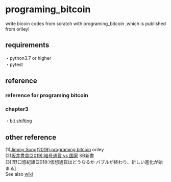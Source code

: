 
# programing_bitcoin  

write bicoin codes from scratch with programing_bitcoin ,which is published from oriley!

## requirements  

・python3.7 or higher  
・pytest  

## reference  

### reference for programing bitcoin  

### chapter3  

・[bit shifting](https://qiita.com/7shi/items/41d262ca11ea16d85abc)

## other reference  

(1)[Jimmy Song(2019):programing bitcoin](https://www.amazon.co.jp/Programming-Bitcoin-Learn-Program-Scratch/dp/1492031496)  oriley  
(2)[坂井豊貴(2019):暗号通貨 vs 国家](https://www.amazon.co.jp/%E6%9A%97%E5%8F%B7%E9%80%9A%E8%B2%A8VS-%E5%9B%BD%E5%AE%B6-%E3%83%93%E3%83%83%E3%83%88%E3%82%B3%E3%82%A4%E3%83%B3%E3%81%AF%E7%B5%82%E3%82%8F%E3%82%89%E3%81%AA%E3%81%84-SB%E6%96%B0%E6%9B%B8-%E5%9D%82%E4%BA%95-%E8%B1%8A%E8%B2%B4/dp/479739823X/ref=sr_1_1?__mk_ja_JP=%E3%82%AB%E3%82%BF%E3%82%AB%E3%83%8A&keywords=%E6%9A%97%E5%8F%B7%E9%80%9A%E8%B2%A8&qid=1575887239&sr=8-1) SB新書  
(3)[野口悠紀雄(2018:)仮想通貨はどうなるか バブルが終わり、新しい進化が始まる]  
See also [wiki](https://github.com/biwajima-taro/programing_bitcoin/wiki)
